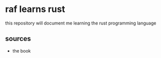 # raf learns rust
this repository will document me learning the rust programming language

## sources
- the book
